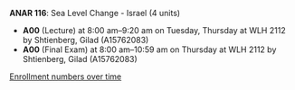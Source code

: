 **ANAR 116**: Sea Level Change - Israel (4 units)

- **A00** (Lecture) at 8:00 am–9:20 am on Tuesday, Thursday at WLH 2112 by Shtienberg, Gilad (A15762083)
- **A00** (Final Exam) at 8:00 am–10:59 am on Thursday at WLH 2112 by Shtienberg, Gilad (A15762083)

[Enrollment numbers over time](./ANAR116.tsv)
